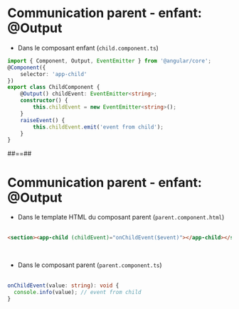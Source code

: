 <!-- .slide: class="with-code inconsolata" -->

# Communication parent - enfant: @Output

- Dans le composant enfant (`child.component.ts`)

```typescript
import { Component, Output, EventEmitter } from '@angular/core';
@Component({
    selector: 'app-child'
})
export class ChildComponent {
    @Output() childEvent: EventEmitter<string>;
    constructor() {
        this.childEvent = new EventEmitter<string>();
    }
    raiseEvent() {
        this.childEvent.emit('event from child');
    }
}
```

<!-- .element: class="big-code" -->

##==##

<!-- .slide: class="with-code inconsolata" -->

# Communication parent - enfant: @Output

-   Dans le template HTML du composant parent (`parent.component.html`) <br><br>

```html
<section><app-child (childEvent)="onChildEvent($event)"></app-child></section>
```

<!-- .element: class="big-code" -->
<br>

-   Dans le composant parent (`parent.component.ts`) <br><br>

```typescript
onChildEvent(value: string): void {
  console.info(value); // event from child
}
```

<!-- .element: class="big-code" -->
